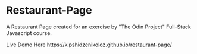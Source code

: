 # Restaurant-Page
A Restaurant Page created for an exercise by "The Odin Project" Full-Stack Javascript course. 

Live Demo Here https://kipshidzenikoloz.github.io/restaurant-page/
